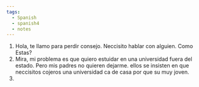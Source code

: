 ```yaml
---
tags:
  - Spanish
  - spanish4
  - notes
---
```



1. Hola, te llamo para perdir consejo. Neccisito hablar con alguien. Como Estas?
2. Mira, mi problema es que quiero estuidar en una universidad fuera del estado. Pero mis padres no quieren dejarme. ellos se insisten en que neccisitos cojeros una universidad ca de casa por que su muy joven. 
3. 


